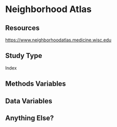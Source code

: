 # Neighborhood Atlas

## Resources
https://www.neighborhoodatlas.medicine.wisc.edu
## Study Type
Index
## Methods Variables

## Data Variables

## Anything Else?
